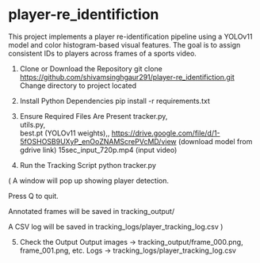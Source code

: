 # player-re_identifiction
This project implements a player re-identification pipeline using a YOLOv11 model and color histogram-based visual features. The goal is to assign consistent IDs to players across frames of a sports video.


1. Clone or Download the Repository
    git clone https://github.com/shivamsinghgaur291/player-re_identifiction.git
    Change directory to project located

2. Install Python Dependencies  pip install -r requirements.txt

3. Ensure Required Files Are Present
   tracker.py,  
   utils.py,  
   best.pt (YOLOv11 weights),,  https://drive.google.com/file/d/1-5fOSHOSB9UXyP_enOoZNAMScrePVcMD/view  (download model from gdrive link)
   15sec_input_720p.mp4 (input video)


4. Run the Tracking Script  python tracker.py

( A window will pop up showing player detection.

Press Q to quit.

Annotated frames will be saved in tracking_output/

A CSV log will be saved in tracking_logs/player_tracking_log.csv )

5. Check the Output
Output images → tracking_output/frame_000.png, frame_001.png, etc.
Logs → tracking_logs/player_tracking_log.csv


